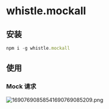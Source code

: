 # whistle.mockall

## 安装
```js
npm i -g whistle.mockall
```

## 使用


### Mock 请求

![16907690858541690769085209.png](https://fastly.jsdelivr.net/gh/fyhhub/imgs@main/16907690858541690769085209.png)
